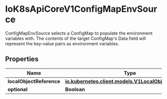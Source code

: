 

# IoK8sApiCoreV1ConfigMapEnvSource

ConfigMapEnvSource selects a ConfigMap to populate the environment variables with.  The contents of the target ConfigMap's Data field will represent the key-value pairs as environment variables.
## Properties

Name | Type | Description | Notes
------------ | ------------- | ------------- | -------------
**localObjectReference** | [**io.kubernetes.client.models.V1LocalObjectReference**](io.kubernetes.client.models.V1LocalObjectReference.md) |  |  [optional]
**optional** | **Boolean** |  |  [optional]



